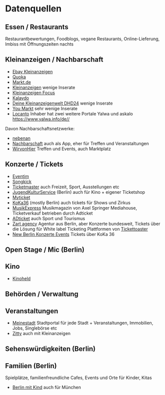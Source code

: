 # Datenquellen

## Essen / Restaurants
Restaurantbewertungen, Foodblogs, vegane Restaurants, Online-Lieferung, Imbiss mit Öffnungszeiten nachts

## Kleinanzeigen / Nachbarschaft
* [Ebay Kleinanzeigen](https://www.ebay-kleinanzeigen.de/)
* [Quoka](https://www.quoka.de/)
* [Markt.de](https://www.markt.[Sde/)
* [Kleinanzeigen](https://www.kleinanzeigen.de/) wenige Inserate
* [Kleinanzeigen Focus](https://kleinanzeige.focus.de/)
* [Kalaydo](https://www.kalaydo.de/)
* [Deine Kleinanzeigenwelt DHD24](https://www.dhd24.com) wenige Inserate
* [You Markt](https://youmarkt.de/) sehr wenige Inserate
* [Locanto](https://www.locanto.de/) Inhaber hat zwei weitere Portale Yalwa und askalo https://www.yalwa.info/de//

Davon Nachbarschaftsnetzwerke:
* [nebenan](https://nebenan.de) 
* [Nachbarschaft](https://nachbarschaft.net/) auch als App, eher für Treffen und Veranstaltungen
* [WirvonHier](https://wirvonhier.de) Treffen und Events, auch Marktplatz

## Konzerte / Tickets
* [Eventim](https://www.eventim.de)
* [Songkick](https://www.songkick.com)
* [Ticketmaster](https://www.ticketmaster.de) auch Freizeit, Sport, Ausstellungen etc
* [JugendKulturService](https://jugendkulturservice.de/de/konzerte/) (Berlin) auch für Kino + eigener Ticketshop
* [Myticket](https://www.myticket.de)
* [KoKa36](https://www.koka36.de/) (mostly Berlin) auch tickets für Shows und Zirkus
* [MusikExpress](http://musikexpress.adticket.de/) Musikmagazin von Axel Springer Mediahouse, Ticketverkauf betrieben durch Adticket
* [ADticket](https://www.adticket.de/) auch Sport und Tourismus
* [Zart agency](https://zart.tickettoaster.de/impressum) Agentur aus Berlin, aber Konzerte bundesweit, Tickets über die Lösung für White label Ticketing Plattformen von [Tickettoaster](https://www.tickettoaster.de)
* [New Berlin Konzerte Events](https://berlinkonzerte.de/) Tickets über KoKa 36

## Open Stage / Mic (Berlin)

## Kino
* [Kinoheld](https://www.kinoheld.de/)

## Behörden / Verwaltung

## Veranstaltungen
* [Meinestadt](https://home.meinestadt.de/berlin) Stadtportal für jede Stadt + Veranstaltungen, Immobilien, Jobs, Singlebörse etc
* [Zitty](https://www.zitty.de) auch mit Kleinanzeigen

## Sehenswürdigkeiten (Berlin)

## Familien (Berlin)
Spielplätze, familienfreundliche Cafes, Events und Orte für Kinder, Kitas
* [Berlin mit Kind](https://berlinmitkind.de/) auch für München
